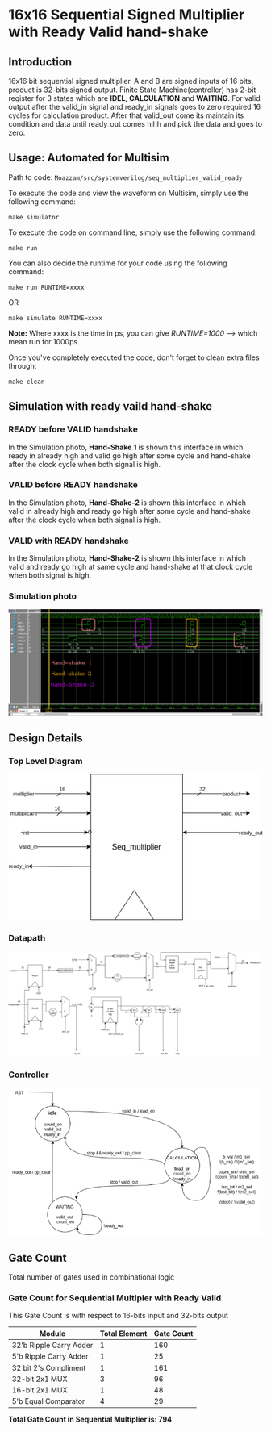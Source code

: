 # 16x16 Sequential Signed Multiplier with Ready Valid hand-shake

## Introduction

16x16 bit sequential signed multiplier. 
A and B are signed inputs of 16 bits, product is 32-bits signed output. 
Finite State Machine(controller) has 2-bit register for  3 states which are **IDEL, CALCULATION** and **WAITING**. 
For valid output after the valid_in signal and ready_in signals goes to zero required 16 cycles for calculation product. After that valid_out come its maintain its condition and data until ready_out comes hihh and pick the data and goes to zero. 


## Usage: Automated for Multisim

Path to code: `Moazzam/src/systemverilog/seq_multiplier_valid_ready`

To execute the code and view the waveform on Multisim, simply use the following command:
```
make simulator
```

To execute the code on command line, simply use the following command:
```
make run
```

You can also decide the runtime for your code using the following command:
```
make run RUNTIME=xxxx
```
OR
```
make simulate RUNTIME=xxxx
```
**Note:** Where xxxx is the time in ps, you can give *RUNTIME=1000* --> which mean run for 1000ps

Once you've completely executed the code, don't forget to clean extra files through:
```
make clean
```

## Simulation with ready vaild hand-shake

### READY before VALID handshake
In the Simulation photo, **Hand-Shake 1** is shown this interface in which ready in already high and valid go high after some cycle and hand-shake after the clock cycle when both signal is high. 

### VALID before READY handshake
In the Simulation photo, **Hand-Shake-2** is shown this interface in which valid in already high and ready 
go high after some cycle and hand-shake after the clock cycle when both signal is high. 

### VALID with READY handshake
In the Simulation photo, **Hand-Shake-2** is shown this interface in which valid and ready 
go high at same cycle and hand-shake at that clock cycle when both signal is high. 

### Simulation photo

![Simulation](doc/hand_shake_simulation.png)

## Design Details

### Top Level Diagram

![Top Level](doc/i_o.png)

### Datapath
![Datapath](doc/data-path.png)

### Controller
![Datapath](doc/controller.png)

## Gate Count
Total number of gates used in combinational logic

### Gate Count for Sequiential Multipler with Ready Valid
This Gate Count is with respect to 16-bits input and 32-bits output

| Module                  | Total Element | Gate Count |
| ----------------------- | -----------   | ---------- |
| 32'b Ripple Carry Adder | 1             | 160        |
| 5'b Ripple Carry Adder  | 1             | 25         |
| 32 bit 2's Compliment   | 1             | 161        |
| 32-bit 2x1 MUX          | 3             | 96         |
| 16-bit 2x1 MUX          | 1             | 48         |
| 5'b Equal Comparator    | 4             | 29         |


**Total Gate Count in Sequential Multiplier is: 794**
